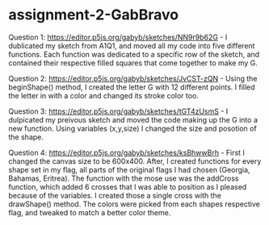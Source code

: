 # assignment-2-GabBravo

Question 1: https://editor.p5js.org/gabyb/sketches/NN9r9b62G - I dublicated my sketch from A1Q1, and moved all my code into five different functions. Each function was dedicated to a specific row of the sketch, and contained their respective filled squares that come together to make my G.

Question 2: https://editor.p5js.org/gabyb/sketches/JvCST-zQN - Using the beginShape() method, I created the letter G with 12 different points. I filled the letter in with a color and changed its stroke color too.

Question 3: https://editor.p5js.org/gabyb/sketches/tGT4zUsmS - I dulpicated my preivous sketch and moved the code making up the G into a new function. Using variables (x,y,size) I changed the size and posotion of the shape.

Question 4: https://editor.p5js.org/gabyb/sketches/ksBhwwBrh - First I changed the canvas size to be 600x400. After, I created functions for every shape set in my flag, all parts of the original flags I had chosen (Georgia, Bahamas, Eritrea). The function with the mose use was the addCross function, which added 6 crosses that I was able to position as I pleased because of the variables. I created those a single cross with the drawShape() method. The colors were picked from each shapes respective flag, and tweaked to match a better color theme.
